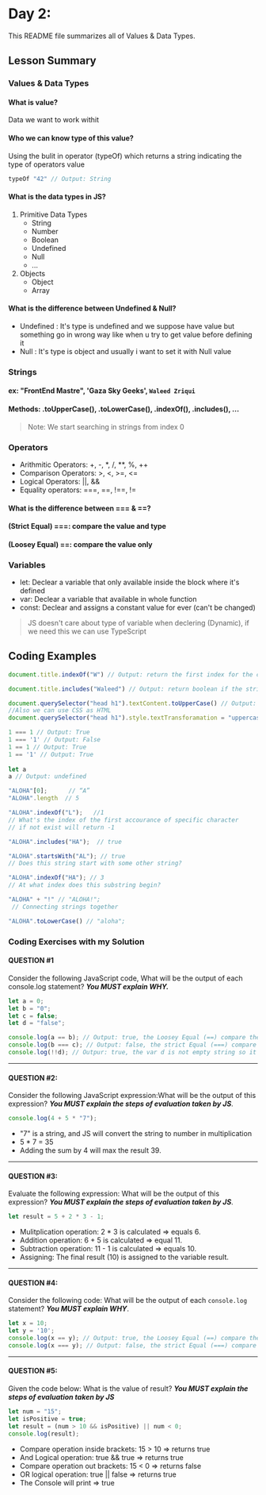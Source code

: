 # Day 2:


This README file summarizes all of Values & Data Types.


## Lesson Summary

### Values & Data Types
#### What is value? 
Data we want to work withit
#### Who we can know type of this value? 
Using the bulit in operator (typeOf) which returns a string indicating the type of operators value 
```javascript 
typeOf "42" // Output: String 
``` 
#### What is the data types in JS?
1. Primitive Data Types
    - String 
    - Number
    - Boolean 
    - Undefined
    - Null 
    - ... 
2. Objects 
    - Object 
    - Array 
#### What is the difference between Undefined & Null?
- Undefined : It's type is undefined and we suppose have value but something go in wrong way like when u try to get value before defining it 
- Null : It's type is object and usually i want to set it with Null value 

### Strings 
#### ex: "FrontEnd Mastre", 'Gaza Sky Geeks', `Waleed Zriqui`
#### Methods: .toUpperCase(), .toLowerCase(), .indexOf(), .includes(), ...
> Note: We start searching in strings from index 0 

### Operators
- Arithmitic Operators: +, -, *, /, **, %, ++
- Comparison Operators: >, <, >=, <=
- Logical Operators: ||, &&
- Equality operators: ===, ==, !==, != 

#### What is the difference between === & ==?
#### (Strict Equal) ===: compare the value and type 
#### (Loosey Equal) ==: compare the value only  

### Variables 
- let: Declear a variable that only available inside the block where it's defined 
- var: Declear a variable that available in whole function   
- const: Declear and assigns a constant value for ever (can't be changed)

> JS doesn't care about type of variable when declering (Dynamic), if we need this we can use TypeScript 



## Coding Examples

```javascript
document.title.indexOf("W") // Output: return the first index for the char 'W' in the string  

document.title.includes("Waleed") // Output: return boolean if the string contains this substring or not 

document.querySelector("head h1").textContent.toUpperCase() // Output: Change the string in h1 to become capital letters 
//Also we can use CSS as HTML 
document.querySelector("head h1").style.textTransforamation = "uppercase" 

1 === 1 // Output: True 
1 === '1' // Output: False
1 == 1 // Output: True 
1 == '1' // Output: True
 
let a 
a // Output: undefined 

"ALOHA"[0];      // “A”
"ALOHA".length  // 5

"ALOHA".indexOf("L");   //1 
// What's the index of the first accourance of specific character
// if not exist will return -1

"ALOHA".includes("HA");  // true

"ALOHA".startsWith("AL"); // true
// Does this string start with some other string?

"ALOHA".indexOf("HA"); // 3
// At what index does this substring begin?

"ALOHA" + "!" // "ALOHA!";
 // Connecting strings together

"ALOHA".toLowerCase() // "aloha";
```


### Coding Exercises with my Solution

#### QUESTION #1

Consider the following JavaScript code, What will be the output of each console.log statement? **_You MUST explain WHY._**

```javascript
let a = 0;
let b = "0";
let c = false;
let d = "false";

console.log(a == b); // Output: true, the Loosey Equal (==) compare the equality of values only without types 
console.log(b === c); // Output: false, the strict Equal (===) compare the equality for both of values and types 
console.log(!!d); // Outpur: true, the var d is not empty string so it will be true value and !! will eliminates each others
```
-------------------------------------------------------------------

#### QUESTION #2:

Consider the following JavaScript expression:What will be the output of this expression? **_You MUST explain the steps of evaluation taken by JS_**.

```javascript
console.log(4 + 5 * "7");
```

- "7" is a string, and JS will convert the string to number in multiplication 
- 5 * 7 = 35 
- Adding the sum by 4 will max the result 39.

-------------------------------------------------------------------

#### QUESTION #3:

Evaluate the following expression:
What will be the output of this expression? **_You MUST explain the steps of evaluation taken by JS_**.

```javascript
let result = 5 + 2 * 3 - 1;
```
- Mulitplication operation: 2 * 3 is calculated => equals 6. 
- Addition operation: 6 + 5 is calculated => equal 11. 
- Subtraction operation: 11 - 1 is calculated => equals 10. 
- Assigning: The final result (10) is assigned to the variable result.

-------------------------------------------------------------------

#### QUESTION #4:

Consider the following code:
What will be the output of each `console.log` statement? **_You MUST explain WHY_**.

```javascript
let x = 10;
let y = '10';
console.log(x == y); // Output: true, the Loosey Equal (==) compare the equality of values only without types 
console.log(x === y); // Output: false, the strict Equal (===) compare the equality for both of values and types 
```

-------------------------------------------------------------------

#### QUESTION #5:

Given the code below:
What is the value of result? **_You MUST explain the steps of evaluation taken by JS_**

```javascript
let num = "15";
let isPositive = true;
let result = (num > 10 && isPositive) || num < 0;
console.log(result);
```

- Compare operation inside brackets: 15 > 10 => returns true 
- And Logical operation: true && true => returns true  
- Compare operation out brackets: 15 < 0 => returns false  
- OR logical operation: true || false => returns true  
- The Console will print => true 